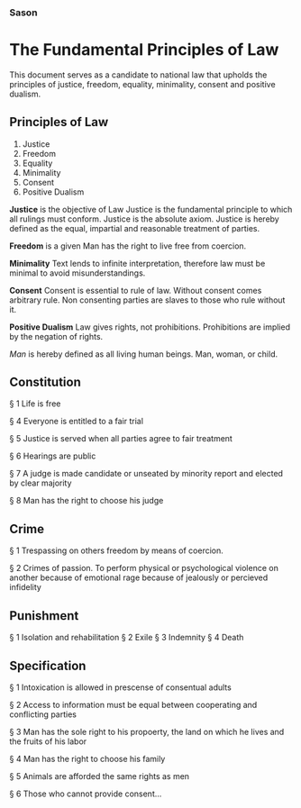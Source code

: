 ### Sason
# The Fundamental Principles of Law
This document serves as a candidate to national law that upholds the principles of justice, freedom, equality, minimality, consent and positive dualism.

## Principles of Law
1. Justice
3. Freedom
4. Equality
6. Minimality
7. Consent
8. Positive Dualism

**Justice** is the objective of Law
Justice is the fundamental principle to which all rulings must conform. Justice is the absolute axiom. Justice is hereby defined as the equal, impartial and reasonable treatment of parties.

**Freedom** is a given
Man has the right to live free from coercion.

**Minimality**
Text lends to infinite interpretation, therefore law must be minimal to avoid misunderstandings.

**Consent**
Consent is essential to rule of law. Without consent comes arbitrary rule. Non consenting parties are slaves to those who rule without it. 

**Positive Dualism**
Law gives rights, not prohibitions. Prohibitions are implied by the negation of rights. 

*Man* is hereby defined as all living human beings. Man, woman, or child.

## Constitution
§ 1
Life is free

§ 4
Everyone is entitled to a fair trial

§ 5
Justice is served when all parties agree to fair treatment

§ 6
Hearings are public

§ 7
A judge is made candidate or unseated by minority report and elected by clear majority

§ 8
Man has the right to choose his judge

## Crime
§ 1 Trespassing on others freedom by means of coercion.

§ 2 Crimes of passion. To perform physical or psychological violence on another because of emotional rage because of jealously or percieved infidelity

## Punishment
§ 1 Isolation and rehabilitation
§ 2 Exile
§ 3 Indemnity
§ 4 Death

## Specification
§ 1
Intoxication is allowed in prescense of consentual adults

§ 2
Access to information must be equal between cooperating and conflicting parties

§ 3
Man has the sole right to his propoerty, the land on which he lives and the fruits of his labor

§ 4
Man has the right to choose his family

§ 5
Animals are afforded the same rights as men

§ 6
Those who cannot provide consent...


